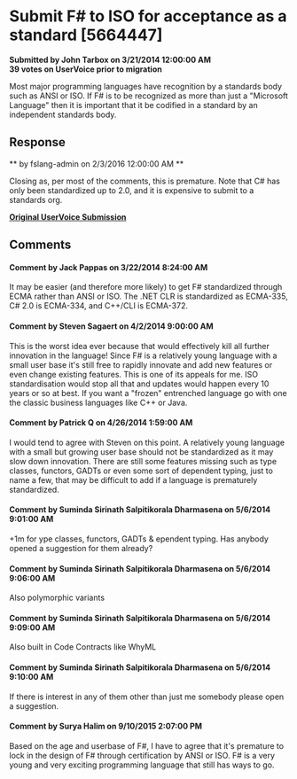 # Submit F# to ISO for acceptance as a standard [5664447] #

**Submitted by John Tarbox on 3/21/2014 12:00:00 AM**  
**39 votes on UserVoice prior to migration**  

Most major programming languages have recognition by a standards body such as ANSI or ISO. If F# is to be recognized as more than just a "Microsoft Language" then it is important that it be codified in a standard by an independent standards body.



## Response ##
** by fslang-admin on 2/3/2016 12:00:00 AM **

Closing as, per most of the comments, this is premature.
Note that C# has only been standardized up to 2.0, and it is expensive to submit to a standards org.


**[Original UserVoice Submission](https://fslang.uservoice.com/forums/245727-f-language/suggestions/5664447)**


## Comments ##


#### Comment by Jack Pappas on 3/22/2014 8:24:00 AM ####
It may be easier (and therefore more likely) to get F# standardized through ECMA rather than ANSI or ISO. The .NET CLR is standardized as ECMA-335, C# 2.0 is ECMA-334, and C++/CLI is ECMA-372.


#### Comment by Steven Sagaert on 4/2/2014 9:00:00 AM ####
This is the worst idea ever because that would effectively kill all further innovation in the language! Since F# is a relatively young language with a small user base it's still free to rapidly innovate and add new features or even change existing features. This is one of its appeals for me. ISO standardisation would stop all that and updates would happen every 10 years or so at best. If you want a "frozen" entrenched language go with one the classic business languages like C++ or Java.


#### Comment by Patrick Q on 4/26/2014 1:59:00 AM ####
I would tend to agree with Steven on this point. A relatively young language with a small but growing user base should not be standardized as it may slow down innovation. There are still some features missing such as type classes, functors, GADTs or even some sort of dependent typing, just to name a few, that may be difficult to add if a language is prematurely standardized.


#### Comment by Suminda Sirinath Salpitikorala Dharmasena on 5/6/2014 9:01:00 AM ####
+1m for ype classes, functors, GADTs & ependent typing.
Has anybody opened a suggestion for them already?


#### Comment by Suminda Sirinath Salpitikorala Dharmasena on 5/6/2014 9:06:00 AM ####
Also polymorphic variants


#### Comment by Suminda Sirinath Salpitikorala Dharmasena on 5/6/2014 9:09:00 AM ####
Also built in Code Contracts like WhyML


#### Comment by Suminda Sirinath Salpitikorala Dharmasena on 5/6/2014 9:10:00 AM ####
If there is interest in any of them other than just me somebody please open a suggestion.


#### Comment by Surya Halim on 9/10/2015 2:07:00 PM ####
Based on the age and userbase of F#, I have to agree that it's premature to lock in the design of F# through certification by ANSI or ISO. F# is a very young and very exciting programming language that still has ways to go.

